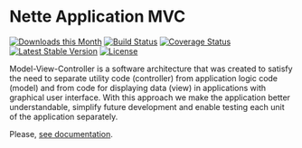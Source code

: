 Nette Application MVC
=====================

[![Downloads this Month](https://img.shields.io/packagist/dm/nette/application.svg)](https://packagist.org/packages/nette/application)
[![Build Status](https://travis-ci.org/nette/application.svg?branch=master)](https://travis-ci.org/nette/application)
[![Coverage Status](https://coveralls.io/repos/github/nette/application/badge.svg?branch=master)](https://coveralls.io/github/nette/application?branch=master)
[![Latest Stable Version](https://poser.pugx.org/nette/application/v/stable)](https://github.com/nette/application/releases)
[![License](https://img.shields.io/badge/license-New%20BSD-blue.svg)](https://github.com/nette/application/blob/master/license.md)

Model-View-Controller is a software architecture that was created to satisfy the need to separate utility code (controller) from application logic code (model) and from code for displaying data (view) in applications with graphical user interface. With this approach we make the application better understandable, simplify future development and enable testing each unit of the application separately.

Please, [see documentation](https://doc.nette.org/en/presenters).
